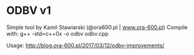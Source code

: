 # ODBV v1
Simple tool by Kamil Stawiarski (@ora600.pl | www.ora-600.pl)
Compile with: g++ -std=c++0x -o odbv odbv.cpp

Usage: http://blog.ora-600.pl/2017/03/12/odbv-improvements/



